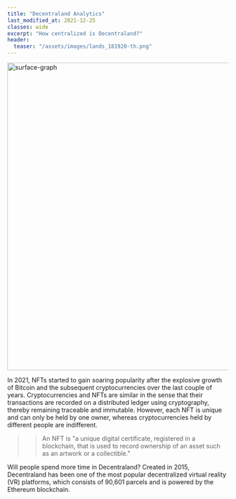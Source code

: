 ```yaml
---
title: "Decentraland Analytics"
last_modified_at: 2021-12-25
classes: wide
excerpt: "How centralized is Decentraland?"
header:
  teaser: "/assets/images/lands_181920-th.png"
---
```

<img src="/assets/images/lands_181920.png" alt="surface-graph" width="700"/>

In 2021, NFTs started to gain soaring popularity after the explosive growth of Bitcoin and the subsequent cryptocurrencies over the last couple of years. Cryptocurrencies and NFTs are similar in the sense that their transactions are recorded on a distributed ledger using cryptography, thereby remaining traceable and immutable. However, each NFT is unique and can only be held by one owner, whereas cryptocurrencies held by different people are indifferent.

>> An NFT is "a unique digital certificate, registered in a blockchain, that is used to record ownership of an asset such as an artwork or a collectible."

Will people spend more time in Decentraland? Created in 2015, Decentraland has been one of the most popular decentralized virtual reality (VR) platforms, which consists of 90,601 parcels and is powered by the Ethereum blockchain.
